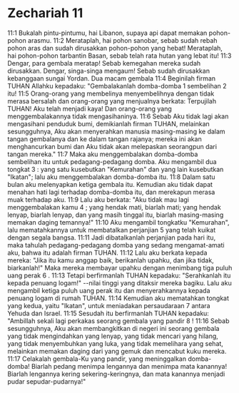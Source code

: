 # Zechariah 11
11:1 Bukalah pintu-pintumu, hai Libanon, supaya api dapat memakan pohon-pohon arasmu.
11:2 Merataplah, hai pohon sanobar, sebab sudah rebah pohon aras dan sudah dirusakkan pohon-pohon yang hebat! Merataplah, hai pohon-pohon tarbantin Basan, sebab telah rata hutan yang lebat itu!
11:3 Dengar, para gembala meratap! Sebab kemegahan mereka sudah dirusakkan. Dengar, singa-singa mengaum! Sebab sudah dirusakkan kebanggaan sungai Yordan.
Dua macam gembala
11:4 Beginilah firman TUHAN Allahku kepadaku: "Gembalakanlah domba-domba 1  sembelihan 2  itu!
11:5 Orang-orang yang membelinya menyembelihnya dengan tidak merasa bersalah dan orang-orang yang menjualnya berkata: Terpujilah TUHAN! Aku telah menjadi kaya! Dan orang-orang yang menggembalakannya tidak mengasihaninya.
11:6 Sebab Aku tidak lagi akan mengasihani penduduk bumi, demikianlah firman TUHAN, melainkan sesungguhnya, Aku akan menyerahkan manusia masing-masing ke dalam tangan gembalanya dan ke dalam tangan rajanya; mereka ini akan menghancurkan bumi dan Aku tidak akan melepaskan seorangpun dari tangan mereka."
11:7 Maka aku menggembalakan domba-domba sembelihan itu untuk pedagang-pedagang domba. Aku mengambil dua tongkat 3 : yang satu kusebutkan "Kemurahan" dan yang lain kusebutkan "Ikatan"; lalu aku menggembalakan domba-domba itu.
11:8 Dalam satu bulan aku melenyapkan ketiga gembala itu. Kemudian aku tidak dapat menahan hati lagi terhadap domba-domba itu, dan merekapun merasa muak terhadap aku.
11:9 Lalu aku berkata: "Aku tidak mau lagi menggembalakan kamu 4 ; yang hendak mati, biarlah mati; yang hendak lenyap, biarlah lenyap, dan yang masih tinggal itu, biarlah masing-masing memakan daging temannya!"
11:10 Aku mengambil tongkatku "Kemurahan", lalu mematahkannya untuk membatalkan perjanjian 5  yang telah kuikat dengan segala bangsa.
11:11 Jadi dibatalkanlah perjanjian pada hari itu, maka tahulah pedagang-pedagang domba yang sedang mengamat-amati aku, bahwa itu adalah firman TUHAN.
11:12 Lalu aku berkata kepada mereka: "Jika itu kamu anggap baik, berikanlah upahku, dan jika tidak, biarkanlah!" Maka mereka membayar upahku dengan menimbang tiga puluh uang perak 6 .
11:13 Tetapi berfirmanlah TUHAN kepadaku: "Serahkanlah itu kepada penuang logam!" --nilai tinggi yang ditaksir mereka bagiku. Lalu aku mengambil ketiga puluh uang perak itu dan menyerahkannya kepada penuang logam di rumah TUHAN.
11:14 Kemudian aku mematahkan tongkat yang kedua, yaitu "Ikatan", untuk meniadakan persaudaraan 7  antara Yehuda dan Israel.
11:15 Sesudah itu berfirmanlah TUHAN kepadaku: "Ambillah sekali lagi perkakas seorang gembala yang pandir 8 !
11:16 Sebab sesungguhnya, Aku akan membangkitkan di negeri ini seorang gembala yang tidak mengindahkan yang lenyap, yang tidak mencari yang hilang, yang tidak menyembuhkan yang luka, yang tidak memelihara yang sehat, melainkan memakan daging dari yang gemuk dan mencabut kuku mereka.
11:17 Celakalah gembala-Ku yang pandir, yang meninggalkan domba-domba! Biarlah pedang menimpa lengannya dan menimpa mata kanannya! Biarlah lengannya kering sekering-keringnya, dan mata kanannya menjadi pudar sepudar-pudarnya!"
